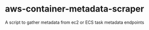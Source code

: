 # aws-container-metadata-scraper
A script to gather metadata from ec2 or ECS task metadata endpoints
